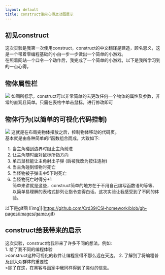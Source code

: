 ```yaml
---
layout: default
title: construct使用心得及动图展示
---
```


## 初见construct
这次实验是我第一次使用construct，construct的中文翻译是建造，顾名思义，这是一个带着零编程基础的小白一步一步做出一个简单的小游戏。<br>
在照着网站一个口令一个动作后，我完成了一个简单的小游戏，以下是我所学习到的一点心得。
## 物体属性栏
![](https://upload.cc/i1/2018/10/04/2zgBN9.jpg)
如图所标示，construct可以非常简单的去更改任何一个物体的属性及参数，非常的直观且简单。只需在表格中单击鼠标，进行修改即可
## 物体行为(以简单的可视化代码控制)
![](https://upload.cc/i1/2018/10/04/mWR0e4.jpg)
这就是在布局完物体摆放之后，控制物体移动的代码页。<br>
基本就是由各种简单的if函数组合而成，大致如下:
1. 当主角碰到边界时阻止主角前进
2. 让主角随时面对鼠标所指方向
3. 单击鼠标能让主角射出子弹 (后被我改为按住连射)
4. 当主角碰到怪物时死亡
5. 当怪物被子弹击中5下时死亡
6. 当怪物死亡时得分+1<br>
简单来讲就是这些，construct简单的地方在于不用自己编写函数语句等等、以简单易理解的表格式排列让指令变得白话。这次实验让我感受到了不同的体验。

以下是gif图
![img]](https://github.com/Crd39/CSI-homework/blob/gh-pages/images/game.gif)
## construct给我带来的启示
    
这次实验，construct给我带来了许多不同的想法，例如:<br>
    1. 给了我不同的编程体验<br>
        >construct这种可视化的软件让编程显得不那么远在天边。
    2. 了解到了将编程普及到大众群体的重要性<br>
        >除了在这，在黑客与画家中我同样得到了类似的信息。
